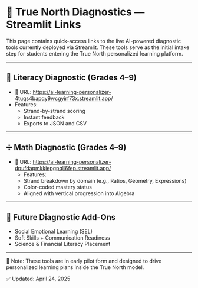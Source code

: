 # 🔗 True North Diagnostics — Streamlit Links

This page contains quick-access links to the live AI-powered diagnostic tools currently deployed via Streamlit. These tools serve as the initial intake step for students entering the True North personalized learning platform.

---

## 🧠 Literacy Diagnostic (Grades 4–9)
- 📍 URL: https://ai-learning-personalizer-4tuqs4bapqy9wcgyirf73x.streamlit.app/
- Features:
  - Strand-by-strand scoring
  - Instant feedback
  - Exports to JSON and CSV

---

## ➗ Math Diagnostic (Grades 4–9)
- 📍 URL: https://ai-learning-personalizer-dpufdapmkkjepgpqll6fep.streamlit.app/
  - Features:
  - Strand breakdown by domain (e.g., Ratios, Geometry, Expressions)
  - Color-coded mastery status
  - Aligned with vertical progression into Algebra

---

## 🔄 Future Diagnostic Add-Ons
- Social Emotional Learning (SEL)
- Soft Skills + Communication Readiness
- Science & Financial Literacy Placement

---

📌 Note: These tools are in early pilot form and designed to drive personalized learning plans inside the True North model.

✅ Updated: April 24, 2025
